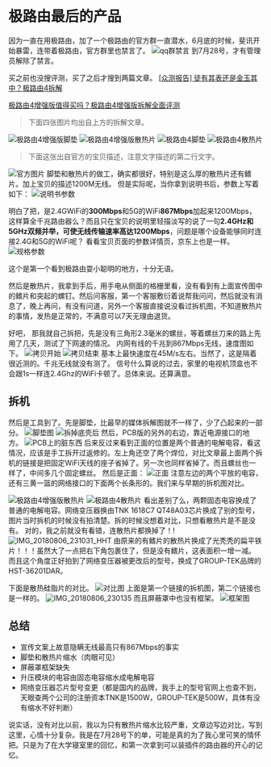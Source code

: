 # 极路由最后的产品

因为一直在用极路由，加了一个极路由的官方群一直潜水，6月底的时候，斐讯开始暴雷，连带着极路由，官方群里也禁言了。
![qq群禁言](./assets/qq群禁言.png)
到7月28号，才有管理员解除了禁言。

买之前也没搜评测，买了之后才搜到两篇文章。
[[众测报告] 徒有其表还是金玉其中？极路由4拆解](http://bbs.zhiyoo.com/thread-12817819-1-1.html)

[极路由4增强版值得买吗？极路由4增强版拆解全面评测](https://www.jb51.net/network/545919.html)

> 下面四张图片均出自上方的拆解文章。

![极路由4增强版脚垫](./assets/极路由4增强版脚垫.png)
![极路由4增强版散热片](./assets/极路由4增强版散热片.jpg)
![极路由4脚垫](./assets/极路由4脚垫.jpg)
![极路由4散热片](./assets/极路由4散热片.jpg)

> 下面这张出自官方的宝贝描述，注意文字描述的第二行文字。

![官方图片](./assets/官方图片.jpg)
脚垫和散热片的做工，确实都很好，特别是这么厚的散热片还有鳍片。加上宝贝的描述1200M无线。
但是实际呢，当你拿到说明书后，参数上写着如下：
![说明书参数](./assets/IMG_20180731_213503.jpg)

明白了把，是2.4GWiFi的**300Mbps**和5G的WiFi**867Mbps**加起来1200Mbps，这样算全千兆路由器么？而且只在宝贝的说明里轻描淡写的说了一句**2.4GHz和5GHz双频并举，可使无线传输速率高达1200Mbps**，问题是哪个设备能够同时连接2.4G和5G的WiFi呢？
看看宝贝页面的参数详情页，京东上也是一样。
![规格参数](./assets/规格参数.png)

这个是第一个看到极路由耍小聪明的地方，十分无语。

然后是散热片，我拿到手后，用手电从侧面的格栅里看，没有看到有上面宣传图中的鳍片和突起的螺钉。然后问客服，第一个客服敷衍着说帮我问问，然后就没有消息了，晚上再问，有没有问道，另外一个客服直接说没看过拆机图，不知道散热片的事情，发热是正常的，不满意可以7天无理由退货。

好吧， 那我就自己拆把，先是没有三角形2.3毫米的螺丝，等着螺丝刀来的路上先用了几天，测试了下网速的情况。
内网有线的千兆到867Mbps无线，速度图如下。
![拷贝开始](./assets/IMG_20180730_153303.jpg)
![拷贝结束](./assets/IMG_20180730_153515_HDR.jpg)
基本上最快速度在45M/s左右。当然了，这是隔着很近测的。千兆无线就没有测了。
信号什么算说的过去，家里的电视机顶盒也不会跟1s一样连2.4Ghz的WiFi卡顿了。总体来说。还算满意。

## 拆机

然后是工具到了。先是脚垫，比最早的媒体拆解图就不一样了，少了凸起来的一部分。
![脚垫图](./assets/IMG_20180806_225212_HHT.jpg)
![拆掉底壳后](./assets/拆掉底壳后.jpg)
然后，PCB版的另外的右边，靠近电源接口的地方。
![PCB上的脏东西](./assets/PCB上的脏东西.jpg)
后来反过来看到正面的位置是两个普通的电解电容，看这情况，应该是手工拆开过返修的。左上角还空了两个焊位，对比文章最上面两个拆机的链接是把固定WiFi天线的座子省掉了。另一次也同样省掉了。而且螺丝也一样了，中间多几个固定螺丝。
然后是正面：
![正面](./assets/IMG_20180806_230043.jpg)
注意左边的两个平放的电容，还有三黄一篮的网络接口的下面两个长条形的。我们来与早期的拆机图对比。

![极路由4增强版散热片](./assets/极路由4增强版散热片.jpg)
![极路由4散热片](./assets/极路由4散热片.jpg)
看出差别了么，两颗固态电容换成了普通的电解电容。网络变压器换由TNK 1618C7 QT48A03芯片换成了别的型号，图片当时拆机的时候没有拍清楚。拆的时候没想着对比，只想看散热片是不是没有。
对的，我之前就没有看错，连散热片都换掉了！!
![IMG_20180806_231031_HHT](./assets/IMG_20180806_231031_HHT.jpg)
由原来的有鳍片的散热片换成了光秃秃的扁平铁片！！！虽然大了一点把右下角包裹住了，但是没有鳍片，这表面积一增一减。
而且这个角度正好拍到了网络变压器被更改后的型号，换成了GROUP-TEK品牌的HST-36201DAR。

下面是散热硅脂片的对比。
![对比图](./assets/对比图.jpg)
上面是第一个链接的拆机图，第二个链接也是一样的。
![IMG_20180806_230135](./assets/IMG_20180806_230135.jpg)
而且屏蔽罩中也没有框架。
![框架图](./assets/框架图.jpg)

## 总结

- 宣传文案上故意隐瞒无线最高只有867Mbps的事实
- 脚垫和散热片缩水（肉眼可见）
- 屏蔽罩框架缺失
- 升压模块的电容由固态电容缩水成电解电容
- 网络变压器芯片型号变更（都是国内的品牌，我手上的型号官网上也查不到，天眼查两个公司的注册资本TNK是1500W，GROUP-TEK是500W，具体有没有缩水不好判断）

说实话，没有对比以前，我以为只有散热片缩水比较严重，文章边写边对比，写到这里，心情十分复杂。我是在7月28号下的单，可能是真的为了我心里可笑的情怀把。只是为了在大学寝室里的回忆，和第一次拿到可以装插件的路由器的开心的记忆。